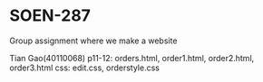 # SOEN-287
 Group assignment where we make a website




Tian Gao(40110068)
p11-12: orders.html, order1.html, order2.html, order3.html
        css: edit.css, orderstyle.css



